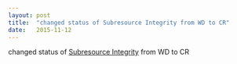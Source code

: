 ```yaml
---
layout: post
title:  "changed status of Subresource Integrity from WD to CR"
date:   2015-11-12
---
```


changed status of [Subresource Integrity](/spec/SRI) from WD to CR

